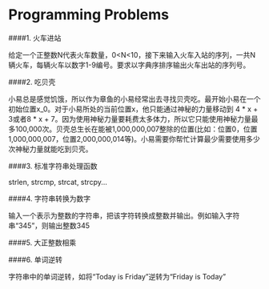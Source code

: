 # Programming Problems

####1. 火车进站

给定一个正整数N代表火车数量，0<N<10，接下来输入火车入站的序列，一共N辆火车，每辆火车以数字1-9编号。要求以字典序排序输出火车出站的序列号。

####2. 吃贝壳

小易总是感觉饥饿，所以作为章鱼的小易经常出去寻找贝壳吃。最开始小易在一个初始位置x_0。对于小易所处的当前位置x，他只能通过神秘的力量移动到 4 * x + 3或者8 * x + 7。因为使用神秘力量要耗费太多体力，所以它只能使用神秘力量最多100,000次。贝壳总生长在能被1,000,000,007整除的位置(比如：位置0，位置1,000,000,007，位置2,000,000,014等)。小易需要你帮忙计算最少需要使用多少次神秘力量就能吃到贝壳。

####3. 标准字符串处理函数

strlen, strcmp, strcat, strcpy...

####4. 字符串转换为数字

输入一个表示为整数的字符串，把该字符转换成整数并输出。例如输入字符串“345”，则输出整数345

####5. 大正整数相乘

####6. 单词逆转

字符串中的单词逆转，如将“Today is Friday”逆转为“Friday is Today”
